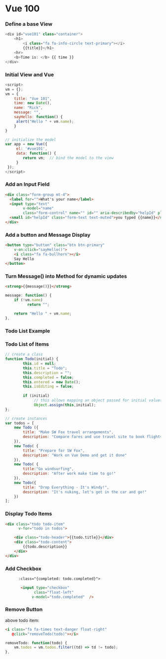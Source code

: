 # Vue 100

### Define a base View
```js
<div id="vue101" class="container">
    <h1>
        <i class="fa fa-info-circle text-primary"></i>
        {{title}}</h1>
    <hr>
    <b>Time is: </b> {{ time }}
</div>       
```

### Initial View and Vue

```javascript
<script>
vm = {};
vm = {
    title: "Vue 101",
    time: new Date(),
    name: "Rick",
    message: "",
    sayHello: function() { 
     alert("Hello " + vm.name);
    }
}

// initialize the model
var app = new Vue({
     el: '#vue101',
     data: function() {
        return vm;  // bind the model to the view
     }
 });
</script>
```

### Add an Input Field

```html
<div class="form-group mt-4">
  <label for="">What's your name</label>
  <input type="text" 
        v-model="name" 
        class="form-control" name="" id="" aria-describedby="helpId" placeholder="">
  <small id="helpId" class="form-text text-muted">you typed {{name}}</small>
</div>
```

### Add a button and Message Display

```html
<button type="button" class="btn btn-primary" 
    v-on:click="sayHello()">
    <i class="fa fa-bullhorn"></i>
    Say Hello
</button>


```

### Turn Message() into  Method for dynamic updates

```html
<strong>{{message()}}</strong>
```


```javascript
message: function() {
    if (!vm.name)
          return "";
    
    return "Hello " + vm.name;
},
```


### Todo List Example

### Todo List of Items

```javascript
// create a class
function Todo(initial) {
        this.id = null;
        this.title = "Todo";
        this.description = "";
        this.completed = false;
        this.entered = new Date();
        this.isEditing = false;
        
        if (initial)
             // this allows mapping an object passed for initial values
             Object.assign(this,initial);
};

// create instances
var todos = [
    new Todo ({ 
        title: "Make SW Fox travel arrangements",
        description: "Compare fares and use travel site to book flights."
    }),
    new Todo( { 
        title: "Prepare for SW Fox",
        description: "Work on Vue Demo and get it done" 
    }),
    new Todo( {
        title:"Go windsurfing",
        description: "After work make time to go!"
    }),
    new Todo({
        title: "Drop Everything - It's Windy!", 
        description: "It's nuking, let's get in the car and go!"
    })
];
```

### Display Todo Items

```html
<div class="todo todo-item" 
      v-for="todo in todos">

    <div class="todo-header">{{todo.title}}</div>   
    <div class="todo-content">
        {{todo.description}}
    </div>    
</div>
```

### Add Checkbox

```html
      :class="{completed: todo.completed}">

       <input type="checkbox" 
             class="float-left"
            v-model="todo.completed"  />
```

### Remove Button

above todo item: 

```html
<i class="fa fa-times text-danger float-right"
   @click="removeTodo(todo)"></i>
```

```javascript
removeTodo: function(todo) {
    vm.todos = vm.todos.filter((td) => td != todo);
},
```
